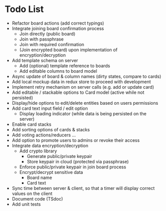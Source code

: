 # Todo List

* Refactor board actions (add correct typings)
* Integrate joining board confirmation process
    * Join directly (public board)
    * Join with passphrase
    * Join with required confirmation
    * (Join encrypted board) upon implementation of encryption/decryption
* Add template schema on server
    * Add (optional) template reference to boards
    * Add editable columns to board model
* Async update of board & column names (dirty states, compare to cards)
* Add local mockup data in redux store to proceed with development
* Implement retry mechanism on server calls (e.g. add or update card)
* Add editable / stackable options to Card model (active while not persisted)
* Display/hide options to edit/delete entities based on users permissions
* Add card text input field / edit option
    * Display loading indicator (while data is being persisted on the server)
* Enable card stacks
* Add sorting options of cards & stacks
* Add voting actions/reducers ...
* Add option to promote users to admins or revoke their access
* Integrate data encryption/decryption
    * Add crypto library
        * Generate public/private keypair
        * Store keypair in cloud (protected via passphrase)
    * Enforce public/private keypair in join board process
    * Encrypt/decrypt sensitive data
        * Board name
        * Card text
* Sync time between server & client, so that a timer will display correct
  values on the client
* Document code (TSdoc)
* Add unit tests

    

